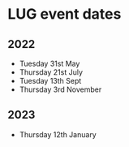 # LUG event dates

## 2022

- Tuesday 31st May
- Thursday 21st July
- Tuesday 13th Sept
- Thursday 3rd November

## 2023

- Thursday 12th January
